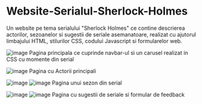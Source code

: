 # Website-Serialul-Sherlock-Holmes
Un website pe tema serialului "Sherlock Holmes" ce contine descrierea actorilor, sezoanelor si sugestii de seriale asemanatoare, realizat cu ajutorul limbajului HTML, stilurilor CSS, codului Javascript si formularelor web.

![image](https://user-images.githubusercontent.com/104580330/224144938-51b91d3c-141f-4421-b692-274b1e4e84fe.png)
Pagina principala ce cuprinde navbar-ul si un carusel realizat in CSS cu momente din serial

![image](https://user-images.githubusercontent.com/104580330/224145076-9a64e908-c8d4-4caa-815a-b435d441bccb.png)
Pagina cu Actorii principali

![image](https://user-images.githubusercontent.com/104580330/224145285-b66f318e-0d89-4b1a-8160-87c30bf62681.png)
![image](https://user-images.githubusercontent.com/104580330/224145489-2045d8e2-30ae-483e-bb50-ae9c639fe492.png)
Pagina unui sezon din serial

![image](https://user-images.githubusercontent.com/104580330/224145609-f003cd16-03b4-45f5-a45c-74b9fcd9c637.png)
![image](https://user-images.githubusercontent.com/104580330/224145956-c8943a5e-0e32-44f3-9bda-f5ae741209de.png)
Pagina cu sugestii de seriale si formular de feedback
